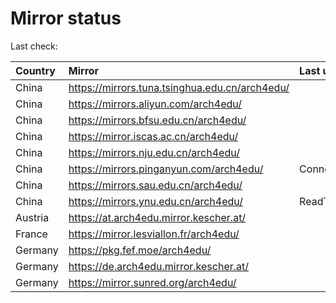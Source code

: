 <script src="./time.js"></script>
# Mirror status
Last check: <script type="text/javascript">localize(1676474497.136095);</script>

|Country|Mirror|Last update|
|:------|:-----|:----------|
|China|https://mirrors.tuna.tsinghua.edu.cn/arch4edu/|<script type="text/javascript">localize(1676442888);</script>|
|China|https://mirrors.aliyun.com/arch4edu/|<script type="text/javascript">localize(1676356479);</script>|
|China|https://mirrors.bfsu.edu.cn/arch4edu/|<script type="text/javascript">localize(1676442888);</script>|
|China|https://mirror.iscas.ac.cn/arch4edu/|<script type="text/javascript">localize(1676442888);</script>|
|China|https://mirrors.nju.edu.cn/arch4edu/|<script type="text/javascript">localize(1676442888);</script>|
|China|https://mirrors.pinganyun.com/arch4edu/|ConnectionError|
|China|https://mirrors.sau.edu.cn/arch4edu/|<script type="text/javascript">localize(1673850842);</script>|
|China|https://mirrors.ynu.edu.cn/arch4edu/|ReadTimeout|
|Austria|https://at.arch4edu.mirror.kescher.at/|<script type="text/javascript">localize(1676442888);</script>|
|France|https://mirror.lesviallon.fr/arch4edu/|<script type="text/javascript">localize(1676442888);</script>|
|Germany|https://pkg.fef.moe/arch4edu/|<script type="text/javascript">localize(1676442888);</script>|
|Germany|https://de.arch4edu.mirror.kescher.at/|<script type="text/javascript">localize(1676442888);</script>|
|Germany|https://mirror.sunred.org/arch4edu/|<script type="text/javascript">localize(1676442888);</script>|

<script src="./tablefilter/tablefilter.js"></script>
<script src="./table.js"></script>